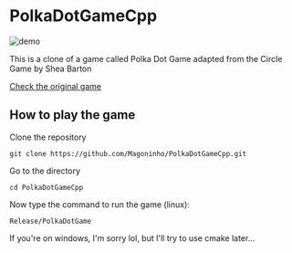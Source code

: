 # PolkaDotGameCpp
![demo](./demo.gif)

This is a clone of a game called Polka Dot Game adapted from the Circle Game by Shea Barton

[Check the original game](https://www.polkadotgame.com/)

## How to play the game

Clone the repository
```
git clone https://github.com/Magoninho/PolkaDotGameCpp.git
```
Go to the directory
```
cd PolkaDotGameCpp
```
Now type the command to run the game (linux):
```
Release/PolkaDotGame
```

If you're on windows, I'm sorry lol, but I'll try to use cmake later...
